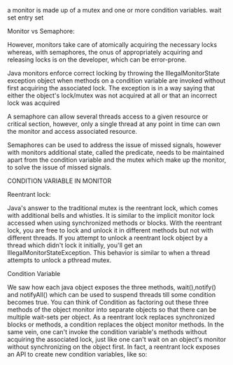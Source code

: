  a monitor is made up of a mutex and one or more condition variables.
 wait set
 entry set
 
 
 
Monitor vs Semaphore:
 
However, monitors take care of atomically acquiring the necessary locks whereas, with semaphores, the onus of appropriately acquiring and releasing locks is on the developer, which can be error-prone.

Java monitors enforce correct locking by throwing the IllegalMonitorState exception object when methods on a condition variable are invoked without first acquiring the associated lock. The exception is in a way saying that either the object's lock/mutex was not acquired at all or that an incorrect lock was acquired



A semaphore can allow several threads access to a given resource or critical section, however, only a single thread at any point in time can own the monitor and access associated resource.

Semaphores can be used to address the issue of missed signals, however with monitors additional state, called the predicate, needs to be maintained apart from the condition variable and the mutex which make up the monitor, to solve the issue of missed signals.


CONDITION VARIABLE IN MONITOR



Reentrant lock:

Java's answer to the traditional mutex is the reentrant lock, which comes with additional bells and whistles. It is similar to the implicit monitor lock accessed when using synchronized methods or blocks. With the reentrant lock, you are free to lock and unlock it in different methods but not with different threads. If you attempt to unlock a reentrant lock object by a thread which didn't lock it initially, you'll get an IllegalMonitorStateException. This behavior is similar to when a thread attempts to unlock a pthread mutex.


Condition Variable


We saw how each java object exposes the three methods, wait(),notify() and notifyAll() which can be used to suspend threads till some condition becomes true. You can think of Condition as factoring out these three methods of the object monitor into separate objects so that there can be multiple wait-sets per object. As a reentrant lock replaces synchronized blocks or methods, a condition replaces the object monitor methods. In the same vein, one can't invoke the condition variable's methods without acquiring the associated lock, just like one can't wait on an object's monitor without synchronizing on the object first. In fact, a reentrant lock exposes an API to create new condition variables, like so:

